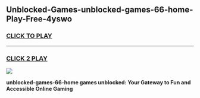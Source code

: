 
## Unblocked-Games-unblocked-games-66-home-Play-Free-4yswo
<h3>
<a href="https://premium76.site?title=unblocked-games-66-home&ref=20A">CLICK TO PLAY</a></h3>
<hr>

<h3>
<a href="https://premium76.site?title=unblocked-games-66-home&ref=20A">CLICK 2 PLAY</a>
  
</h3>

<a href="https://premium76.site?title=unblocked-games-66-home&ref=20A"><img src="https://clearcache.store/games.png"></a>


**unblocked-games-66-home games unblocked: Your Gateway to Fun and Accessible Online Gaming**

